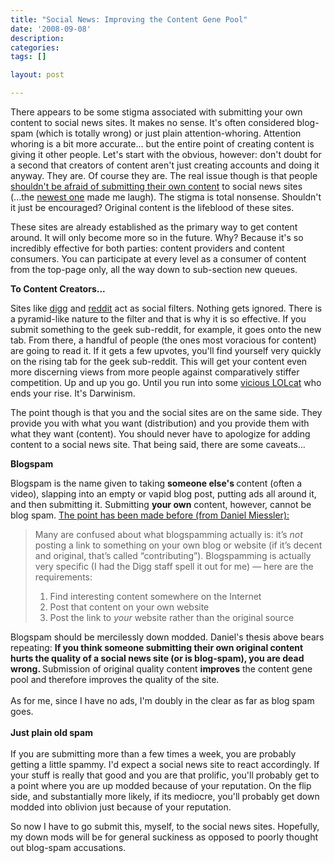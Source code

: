 ```yaml
---
title: "Social News: Improving the Content Gene Pool"
date: '2008-09-08'
description:
categories:
tags: []

layout: post

---
```

There appears to be some stigma associated with submitting your own content to social news sites. It makes no sense. It's often considered blog-spam (which is totally wrong) or just plain attention-whoring. Attention whoring is a bit more accurate... but the entire point of creating content is giving it other people. Let's start with the obvious, however: don't doubt for a second that creators of content aren't just creating accounts and doing it anyway. They are. Of course they are. The real issue though is that people <a href="http://www.reddit.com/r/AskReddit/comments/6znvc/i_have_started_a_webcomic_what_are_some_less">shouldn't be afraid of submitting their own content</a> to social news sites (...the <a href="http://baconcheesecake.com/20080904.html">newest one</a> made me laugh). The stigma is total nonsense. Shouldn't it just be encouraged? Original content is the lifeblood of these sites.

These sites are already established as the primary way to get content around. It will only become more so in the future. Why? Because it's so incredibly effective for both parties: content providers and content consumers. You can participate at every level as a consumer of content from the top-page only, all the way down to sub-section new queues.

<strong>To Content Creators...</strong>

Sites like <a href="http://digg.com">digg</a> and <a href="http://reddit.com">reddit</a> act as social filters. Nothing gets ignored. There is a pyramid-like nature to the filter and that is why it is so effective. If you submit something to the geek sub-reddit, for example, it goes onto the new tab. From there, a handful of people (the ones most voracious for content) are going to read it. If it gets a few upvotes, you'll find yourself very quickly on the rising tab for the geek sub-reddit. This will get your content even more discerning views from more people against comparatively stiffer competition. Up and up you go. Until you run into some <a href="http://mintyferret.com/wp-content/uploads/2007/07/lolcat7.gif">vicious LOLcat</a> who ends your rise. It's Darwinism.

The point though is that you and the social sites are on the same side. They provide you with what you want (distribution) and you provide them with what they want (content). You should never have to apologize for adding content to a social news site. That being said, there are some caveats...

**Blogspam**

Blogspam is the name given to taking <strong>someone else's </strong>content (often a video), slapping into an empty or vapid blog post, putting ads all around it, and then submitting it. Submitting <strong>your own</strong> content, however, cannot be blog spam.  <a href="http://dmiessler.com/blog/digg-and-reddit-please-learn-the-difference-between-original-content-and-blogspam">The point has been made before (from </a><a href="http://dmiessler.com/blog/digg-and-reddit-please-learn-the-difference-between-original-content-and-blogspam">Daniel Miessler)</a><a href="http://dmiessler.com/blog/digg-and-reddit-please-learn-the-difference-between-original-content-and-blogspam">:</a>

<blockquote>Many are confused about what blogspamming actually is: it’s <em>not</em> posting a link to something on your own blog or website (if it’s decent and original, that’s called “contributing”). Blogspamming is actually very specific (I had the Digg staff spell it out for me) — here are the requirements:
<ol>
	<li>Find interesting content somewhere on the Internet</li>
	<li>Post that content on your own website</li>
	<li>Post the link to <em>your</em> website rather than the original source</li>
</ol>
</blockquote>
Blogspam should be mercilessly down modded. Daniel's thesis above bears repeating: <strong>If you think someone submitting their own original content hurts the quality of a social news site (or is blog-spam), you are dead wrong. </strong>Submission of original quality content <strong>improves</strong> the content gene pool and therefore improves the quality of the site. <br id="v01w" /> <br id="v01w0" /> As for me, since I have no ads, I'm doubly in the clear as far as blog spam goes.<br id="fqfd2" /> <br id="fqfd3" /><strong>Just plain old spam</strong><br id="fqfd4" /><br id="fqfd5" />If you are submitting more than a few times a week, you are probably getting a little spammy. I'd expect a social news site to react accordingly. If your stuff is really that good and you are that prolific, you'll probably get to a point where you are up modded because of your reputation. On the flip side, and substantially more likely, if its mediocre, you'll probably get down modded into oblivion just because of your reputation.

So now I have to go submit this, myself, to the social news sites. Hopefully, my down mods will be for general suckiness as opposed to poorly thought out blog-spam accusations.